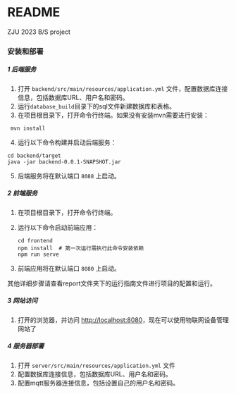 # README

ZJU 2023 B/S project

### 安装和部署

##### 1 后端服务

1. 打开 `backend/src/main/resources/application.yml` 文件，配置数据库连接信息，包括数据库URL、用户名和密码。
2. 运行`database_build`目录下的sql文件新建数据库和表格。
3. 在项目根目录下，打开命令行终端。如果没有安装mvn需要进行安装：

~~~shell
 mvn install
~~~

4. 运行以下命令构建并启动后端服务：

```shell
cd backend/target
java -jar backend-0.0.1-SNAPSHOT.jar
```

5. 后端服务将在默认端口 `8088` 上启动。

##### 2 前端服务

1. 在项目根目录下，打开命令行终端。

2. 运行以下命令启动前端应用：

   ```shell
   cd frontend
   npm install  # 第一次运行需执行此命令安装依赖
   npm run serve
   ```

3. 前端应用将在默认端口 `8080` 上启动。

​	其他详细步骤请查看report文件夹下的运行指南文件进行项目的配置和运行。

##### 3 网站访问

1. 打开的浏览器，并访问 [http://localhost:8080](http://localhost:8080/)，现在可以使用物联网设备管理网站了

##### 4 服务器部署

1.  打开 `server/src/main/resources/application.yml` 文件
   1. 配置数据库连接信息，包括数据库URL、用户名和密码。
   2. 配置mqtt服务器连接信息，包括设置自己的用户名和密码。